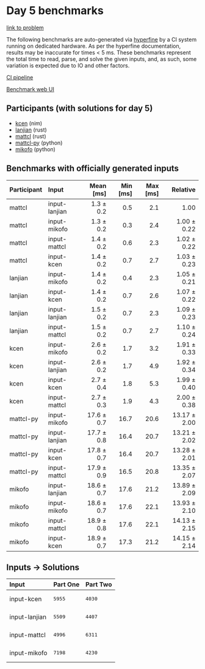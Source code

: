 # Day 5 benchmarks

[link to problem](https://adventofcode.com/2024/day/5)

The following benchmarks are auto-generated via
[hyperfine](https://github.com/sharkdp/hyperfine) by a CI system running on
dedicated hardware. As per the hyperfine documentation, results may be
inaccurate for times < 5 ms. These benchmarks represent the total time to read,
parse, and solve the given inputs, and, as such, some variation is expected due
to IO and other factors.

[CI pipeline](http://ci.papercode.net:8080/teams/main/pipelines/aoc2024)

[Benchmark web UI](https://aoc.ancalagon.black)


## Participants (with solutions for day 5)

- [kcen](https://github.com/kcen/aoc2024) (nim)
- [lanjian](https://github.com/lanjian/aoc-2024) (rust)
- [mattcl](https://github.com/mattcl/aoc2024) (rust)
- [mattcl-py](https://github.com/mattcl/aoc2024-py) (python)
- [mikofo](https://github.com/mikofo/aoc2024) (python)


## Benchmarks with officially generated inputs

| Participant | Input | Mean [ms] | Min [ms] | Max [ms] | Relative |
|:---|:---|---:|---:|---:|---:|
| mattcl | input-lanjian | 1.3 ± 0.2 | 0.5 | 2.1 | 1.00 |
| mattcl | input-mikofo | 1.3 ± 0.2 | 0.3 | 2.4 | 1.00 ± 0.22 |
| mattcl | input-mattcl | 1.4 ± 0.2 | 0.6 | 2.3 | 1.02 ± 0.22 |
| mattcl | input-kcen | 1.4 ± 0.2 | 0.7 | 2.7 | 1.03 ± 0.23 |
| lanjian | input-mikofo | 1.4 ± 0.2 | 0.4 | 2.3 | 1.05 ± 0.21 |
| lanjian | input-kcen | 1.4 ± 0.2 | 0.7 | 2.6 | 1.07 ± 0.22 |
| lanjian | input-lanjian | 1.5 ± 0.2 | 0.7 | 2.3 | 1.09 ± 0.23 |
| lanjian | input-mattcl | 1.5 ± 0.2 | 0.7 | 2.7 | 1.10 ± 0.24 |
| kcen | input-mikofo | 2.6 ± 0.2 | 1.7 | 3.2 | 1.91 ± 0.33 |
| kcen | input-lanjian | 2.6 ± 0.2 | 1.7 | 4.9 | 1.92 ± 0.34 |
| kcen | input-kcen | 2.7 ± 0.4 | 1.8 | 5.3 | 1.99 ± 0.40 |
| kcen | input-mattcl | 2.7 ± 0.3 | 1.9 | 4.3 | 2.00 ± 0.38 |
| mattcl-py | input-mikofo | 17.6 ± 0.7 | 16.7 | 20.6 | 13.17 ± 2.00 |
| mattcl-py | input-lanjian | 17.7 ± 0.8 | 16.4 | 20.7 | 13.21 ± 2.02 |
| mattcl-py | input-kcen | 17.8 ± 0.7 | 16.4 | 20.7 | 13.28 ± 2.01 |
| mattcl-py | input-mattcl | 17.9 ± 0.9 | 16.5 | 20.8 | 13.35 ± 2.07 |
| mikofo | input-lanjian | 18.6 ± 0.7 | 17.6 | 21.2 | 13.89 ± 2.09 |
| mikofo | input-mikofo | 18.6 ± 0.7 | 17.6 | 22.1 | 13.93 ± 2.10 |
| mikofo | input-mattcl | 18.9 ± 0.8 | 17.6 | 22.1 | 14.13 ± 2.15 |
| mikofo | input-kcen | 18.9 ± 0.7 | 17.3 | 21.2 | 14.15 ± 2.14 |


## Inputs -> Solutions

| Input | Part One | Part Two |
|:---|:---|:---|
|input-kcen|<pre>5955</pre>|<pre>4030</pre>|
|input-lanjian|<pre>5509</pre>|<pre>4407</pre>|
|input-mattcl|<pre>4996</pre>|<pre>6311</pre>|
|input-mikofo|<pre>7198</pre>|<pre>4230</pre>|